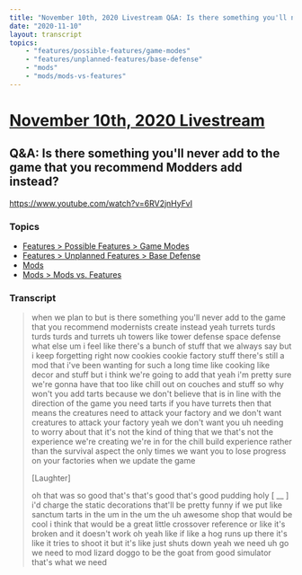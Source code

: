 ```yaml
---
title: "November 10th, 2020 Livestream Q&A: Is there something you'll never add to the game that you recommend Modders add instead?"
date: "2020-11-10"
layout: transcript
topics:
    - "features/possible-features/game-modes"
    - "features/unplanned-features/base-defense"
    - "mods"
    - "mods/mods-vs-features"
---
```

# [November 10th, 2020 Livestream](../2020-11-10.md)
## Q&A: Is there something you'll never add to the game that you recommend Modders add instead?
https://www.youtube.com/watch?v=6RV2jnHyFvI

### Topics
* [Features > Possible Features > Game Modes](../topics/features/possible-features/game-modes.md)
* [Features > Unplanned Features > Base Defense](../topics/features/unplanned-features/base-defense.md)
* [Mods](../topics/mods.md)
* [Mods > Mods vs. Features](../topics/mods/mods-vs-features.md)

### Transcript

> when we plan to but is there something you'll never add to the game that you recommend modernists create instead yeah turrets turds turds turds and turrets uh towers like tower defense space defense what else um i feel like there's a bunch of stuff that we always say but i keep forgetting right now cookies cookie factory stuff there's still a mod that i've been wanting for such a long time like cooking like decor and stuff but i think we're going to add that yeah i'm pretty sure we're gonna have that too like chill out on couches and stuff so why won't you add tarts because we don't believe that is in line with the direction of the game you need tarts if you have turrets then that means the creatures need to attack your factory and we don't want creatures to attack your factory yeah we don't want you uh needing to worry about that it's not the kind of thing that we that's not the experience we're creating we're in for the chill build experience rather than the survival aspect the only times we want you to lose progress on your factories when we update the game
>
> [Laughter]
>
> oh that was so good that's that's good that's good pudding holy [ __ ] i'd charge the static decorations that'll be pretty funny if we put like sanctum tarts in the um in the um the uh awesome shop that would be cool i think that would be a great little crossover reference or like it's broken and it doesn't work oh yeah like if like a hog runs up there it's like it tries to shoot it but it's like just shuts down yeah we need uh go we need to mod lizard doggo to be the goat from good simulator that's what we need
